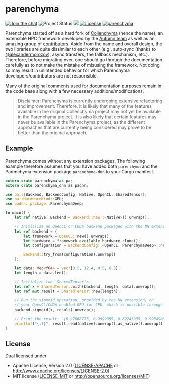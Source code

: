 # parenchyma

[![Join the chat](https://badges.gitter.im/lychee-eng/parenchyma.svg)](https://gitter.im/lychee-eng/parenchyma)
![Project Status](https://img.shields.io/badge/status-pre--alpha-green.svg)
[![](http://meritbadge.herokuapp.com/parenchyma)](https://crates.io/crates/parenchyma)
[![License](https://img.shields.io/crates/l/parenchyma.svg)](#license)
[![parenchyma](https://docs.rs/parenchyma/badge.svg)](https://docs.rs/parenchyma)

Parenchyma started off as a hard fork of [Collenchyma][collenchyma-repo] (hence the name), an 
extensible HPC framework developed by the [Autumn team] as well as an amazing group 
of [contributors][collenchyma-contributors]. Aside from the name and overall design, the two 
libraries are quite dissimilar to each other (e.g., auto-sync (thanks 
to [@alexandermorozov](/../../issues/2)), async transfers, the fallback mechanism, etc.). Therefore, before migrating 
over, one should go through the documentation carefully as to not make the mistake of misusing 
the framework. Not doing so may result in unintended behavior for which Parenchyma 
developers/contributors are not responsible.

Many of the original comments used for documentation purposes remain in the code base along with 
a few necessary additions/modifications.

> Disclaimer: Parenchyma is currently undergoing extensive refactoring and improvement. Therefore, 
> it is likely that many of the features available in the original Collenchyma project may not yet 
> be available in the Parenchyma project. It is also likely that certain features may never be 
> available in the Parenchyma project, as the different approaches that are currently being 
> considered may prove to be better than the original approach.

## Example

Parenchyma comes without any extension packages. The following example therefore assumes that
you have added both `parenchyma` and the Parenchyma extension package `parenchyma-dnn` to your
Cargo manifest.

```rust
extern crate parenchyma as pa;
extern crate parenchyma_dnn as padnn;

use pa::{Backend, BackendConfig, Native, OpenCL, SharedTensor};
use pa::HardwareKind::GPU;
use padnn::package::ParenchymaDeep;

fn main() {
    let ref native: Backend = Backend::new::<Native>().unwrap();

    // Initialize an OpenCL or CUDA backend packaged with the NN extension.
    let ref backend = {
        let framework = OpenCL::new().unwrap();
        let hardware = framework.available_hardware.clone();
        let configuration = BackendConfig::<OpenCL, ParenchymaDeep>::new(framework, hardware, GPU);

        Backend::try_from(configuration).unwrap()
    };

    let data: Vec<f64> = vec![3.5, 12.4, 0.5, 6.5];
    let length = data.len();

    // Initialize two `SharedTensor`s.
    let ref x = SharedTensor::with(backend, length, data).unwrap();
    let ref mut result = SharedTensor::new(length);

    // Run the sigmoid operation, provided by the NN extension, on 
    // your OpenCL/CUDA enabled GPU (or CPU, which is possible through OpenCL)
    backend.sigmoid(x, result).unwrap();

    // Print the result: `[0.97068775, 0.9999959, 0.62245935, 0.9984988] shape=[4], strides=[1]`
    println!("{:?}", result.read(native).unwrap().as_native().unwrap());
}
```

## License

Dual licensed under
  * Apache License, Version 2.0 ([LICENSE-APACHE] or http://www.apache.org/licenses/LICENSE-2.0)
  * MIT license ([LICENSE-MIT] or http://opensource.org/licenses/MIT)

[Autumn team]: https://github.com/autumnai
[collenchyma-repo]: https://github.com/autumnai/collenchyma
[collenchyma-contributors]: https://github.com/autumnai/collenchyma/graphs/contributors
[LICENSE-APACHE]: ../../../license/blob/master/LICENSE-APACHE
[LICENSE-MIT]: ../../../license/blob/master/LICENSE-MIT
